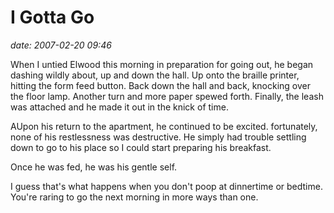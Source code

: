 # I Gotta Go #

*date: 2007-02-20 09:46*

When I untied Elwood this morning in preparation for going out, he
began dashing wildly about, up and down the hall. Up onto the braille
printer, hitting the form feed button. Back down the hall and back,
knocking over the floor lamp. Another turn and more paper spewed
forth. Finally, the leash was attached and he made it out in the knick
of time.

AUpon his return to the apartment, he continued to be excited.
fortunately, none of his restlessness was destructive. He simply had
trouble settling down to go to his place so I could start preparing
his breakfast.

Once he was fed, he was his gentle self.

I guess that's what happens when you don't poop at dinnertime or
bedtime. You're raring to go the next morning in more ways than one.
